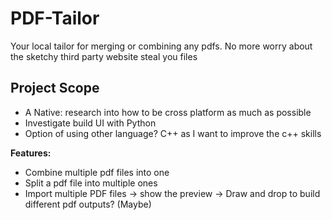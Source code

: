 # PDF-Tailor
Your local tailor for merging or combining any pdfs. No more worry about the sketchy third party website steal you files

## Project Scope
 - A Native: research into how to be cross platform as much as possible
 - Investigate build UI with Python
 - Option of using other language? C++ as I want to improve the c++ skills

**Features:**
 - Combine multiple pdf files into one
 - Split a pdf file into multiple ones
 - Import multiple PDF files -> show the preview -> Draw and drop to build different pdf outputs? (Maybe) 

 